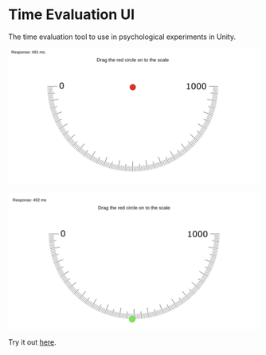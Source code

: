 # Time Evaluation UI

The time evaluation tool to use in psychological experiments in Unity.

![Slider Example](Documentation~/slider_example.png)

![Slider Example2](Documentation~/slider_example2.png)

Try it out [here](https://vagechirkov.github.io/TimeEvaluationUI/).